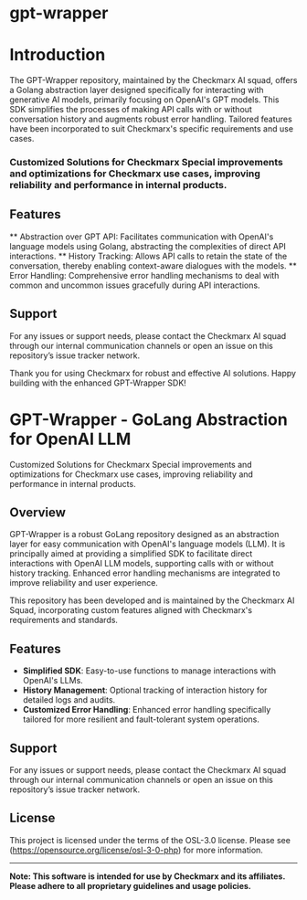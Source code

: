 # gpt-wrapper

# Introduction

The GPT-Wrapper repository, maintained by the Checkmarx AI squad, offers a Golang abstraction layer designed specifically for interacting with generative AI models, primarily focusing on OpenAI's GPT models. This SDK simplifies the processes of making API calls with or without conversation history and augments robust error handling. Tailored features have been incorporated to suit Checkmarx's specific requirements and use cases.

### Customized Solutions for Checkmarx Special improvements and optimizations for Checkmarx use cases, improving reliability and performance in internal products.

## Features
** Abstraction over GPT API: Facilitates communication with OpenAI's language models using Golang, abstracting the complexities of direct API interactions.
** History Tracking: Allows API calls to retain the state of the conversation, thereby enabling context-aware dialogues with the models.
** Error Handling: Comprehensive error handling mechanisms to deal with common and uncommon issues gracefully during API interactions.

## Support
For any issues or support needs, please contact the Checkmarx AI squad through our internal communication channels or open an issue on this repository’s issue tracker network.

Thank you for using Checkmarx for robust and effective AI solutions. Happy building with the enhanced GPT-Wrapper SDK!

# GPT-Wrapper - GoLang Abstraction for OpenAI LLM
Customized Solutions for Checkmarx Special improvements and optimizations for Checkmarx use cases, improving reliability and performance in internal products.

## Overview
GPT-Wrapper is a robust GoLang repository designed as an abstraction layer for easy communication with OpenAI's language models (LLM). It is principally aimed at providing a simplified SDK to facilitate direct interactions with OpenAI LLM models, supporting calls with or without history tracking. Enhanced error handling mechanisms are integrated to improve reliability and user experience.

This repository has been developed and is maintained by the Checkmarx AI Squad, incorporating custom features aligned with Checkmarx's requirements and standards.

## Features
- **Simplified SDK**: Easy-to-use functions to manage interactions with OpenAI's LLMs.
- **History Management**: Optional tracking of interaction history for detailed logs and audits.
- **Customized Error Handling**: Enhanced error handling specifically tailored for more resilient and fault-tolerant system operations.


## Support
For any issues or support needs, please contact the Checkmarx AI squad through our internal communication channels or open an issue on this repository’s issue tracker network.

## License
This project is licensed under the terms of the OSL-3.0 license. Please see (https://opensource.org/license/osl-3-0-php) for more information.

---

**Note: This software is intended for use by Checkmarx and its affiliates. Please adhere to all proprietary guidelines and usage policies.**
